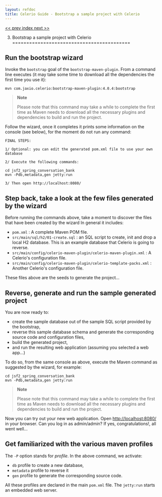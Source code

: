 ```yaml
---
layout: refdoc
title: Celerio Guide - Bootstrap a sample project with Celerio
---
```

[ << prev ](installation.html) [ index ](index.html) [ next >> ](bootstrap-real.html)

3. Bootstrap a sample project with Celerio
==========================================

Run the bootstrap wizard
------------------------

Invoke the `bootstrap` goal of the `bootstrap-maven-plugin`.
From a command line executes (it may take some time to download all the dependencies the first time you use it):

	mvn com.jaxio.celerio:bootstrap-maven-plugin:4.0.4:bootstrap

> **Note**
>
> Please note that this command may take a while to complete the first time as Maven needs to download all
> the necessary plugins and dependencies to build and run the project.

Follow the wizard, once it completes it prints some information on the console (see below), for the moment
do not run any command:

    FINAL STEPS:

    1/ Optional: you can edit the generated pom.xml file to use your own database

    2/ Execute the following commands:

    cd jsf2_spring_conversation_bank
    mvn -Pdb,metadata,gen jetty:run

    3/ Then open http://localhost:8080/

Step back, take a look at the few files generated by the wizard
---------------------------------------------------------------

Before running the commands above, take a moment to discover the files that have been created by the wizard
In general it includes:

* `pom.xml` : A complete Maven POM file.
* `src/main/sql/h2/01-create.sql` : an SQL script to create, init and drop a local H2 database. This is an example database that Celerio is going to reverse.
* `src/main/config/celerio-maven-plugin/celerio-maven-plugin.xml` : A Celerio's configuration file.
* `src/main/config/celerio-maven-plugin/celerio-template-packs.xml` : Another Celerio's configuration file.

These files above are the seeds to generate the project...

Reverse, generate and run the sample generated project
------------------------------------------------------

You are now ready to:

* create the sample database out of the sample SQL script provided by the bootstrap,
* reverse this sample database schema and generate the corresponding source code and configuration files,
* build the generated project,
* and run the resulting web application (assuming you selected a web app...)

To do so, from the same console as above, execute the Maven command as suggested by the wizard, for example:

    cd jsf2_spring_conversation_bank
    mvn -Pdb,metadata,gen jetty:run

> **Note**
>
> Please note that this command may take a while to complete the first time as Maven needs to download all
> the necessary plugins and dependencies to build and run the project.

Now you can try out your new web application. Open [http://localhost:8080/](http://localhost:8080/) in your browser.
Can you log in as admin/admin? If yes, congratulations!, all went well...

Get familiarized with the various maven profiles
------------------------------------------------

The `-P` option stands for *profile*. In the above command, we activate:

* `db` profile to create a new database,
* `metadata` profile to reverse it
* `gen` profile to generate the corresponding source code.

All these profiles are declared in the main `pom.xml` file. The `jetty:run` starts an embedded web server.
